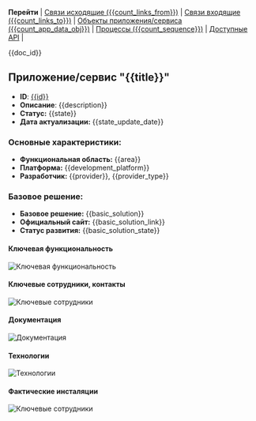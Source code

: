 **Перейти** 
| [Связи исходящие ({{count_links_from}})](/entities/links/OutgoingLinksFilteredBy_SystemID?id={{id}}) 
| [Связи входящие ({{count_links_to}})](/entities/links/IncomingLinksFilteredBy_SystemID?id={{id}}) 
| [Объекты приложения/сервиса ({{count_app_data_obj}})](/entities/ApplicationDataObjects/filteredBy_SystemID?SystemID={{id}})
| [Процессы ({{count_sequence}})](/entities/SequenceDiagrams/filteredBy_SystemID?SystemID={{id}}) 
| [Доступные API](/docs/{{doc_id}}) |

{{doc_id}}

## Приложение/сервис "{{title}}"
- **ID**: [{{id}}]({{id_link}})
- **Описание**: {{description}}
- **Статус:** {{state}}
- **Дата актуализации:** {{state_update_date}}

### Основные характеристики:
- **Функциональная область:** {{area}}
- **Платформа:** {{development_platform}}
- **Разработчик:** {{provider}}, {{provider_type}}

### Базовое решение:
- **Базовое решение:** {{basic_solution}}
- **Официальный сайт:** {{basic_solution_link}}
- **Статус развития:** {{basic_solution_state}}

#### Ключевая функциональность

![Ключевая функциональность](@document/Application.doc.Aspects?component={{id}})

#### Ключевые сотрудники, контакты

![Ключевые сотрудники](@document/Application.doc.KeyContacts?component={{id}})

#### Документация

![Документация](@document/Application.doc.ApplicationDocs?component={{id}})

#### Технологии
![Технологии](@document/Application.doc.ApplicationTechnologies?component={{id}})

#### Фактические инсталяции

![Ключевые сотрудники](@document/technology.doc.ListServersWhereApplicationIsInstalled?component={{id}})





